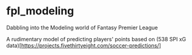 # fpl_modeling
Dabbling into the Modeling world of Fantasy Premier League

A rudimentary model of predicting players' points based on (538 SPI xG data)[https://projects.fivethirtyeight.com/soccer-predictions/]
